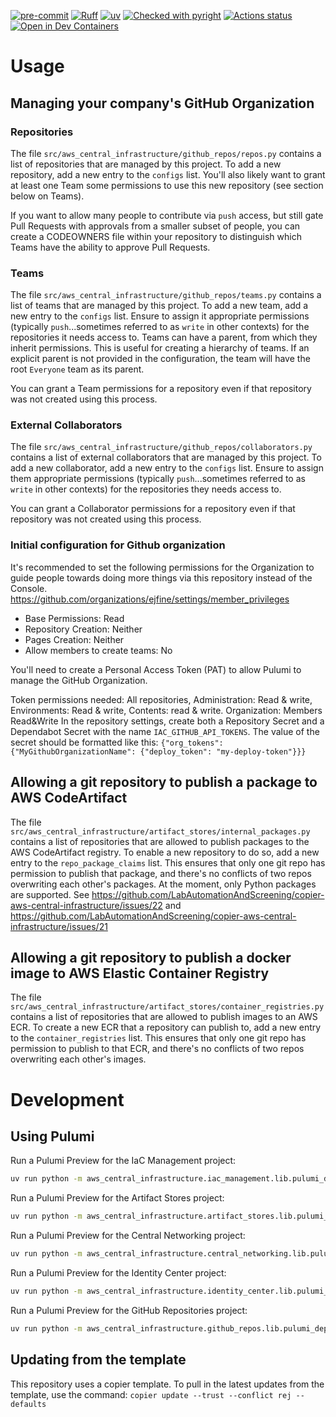 [![pre-commit](https://img.shields.io/badge/pre--commit-enabled-brightgreen?logo=pre-commit&logoColor=white)](https://github.com/pre-commit/pre-commit)
[![Ruff](https://img.shields.io/endpoint?url=https://raw.githubusercontent.com/astral-sh/ruff/main/assets/badge/v2.json)](https://github.com/astral-sh/ruff)
[![uv](https://img.shields.io/endpoint?url=https://raw.githubusercontent.com/astral-sh/uv/main/assets/badge/v0.json)](https://github.com/astral-sh/uv)
[![Checked with pyright](https://microsoft.github.io/pyright/img/pyright_badge.svg)](https://microsoft.github.io/pyright/)
[![Actions status](https://www.github.com/ejfine/aws-central-infrastructure/actions/workflows/ci.yaml/badge.svg?branch=main)](https://www.github.com/ejfine/aws-central-infrastructure/actions)
[![Open in Dev Containers](https://img.shields.io/static/v1?label=Dev%20Containers&message=Open&color=blue)](https://vscode.dev/redirect?url=vscode://ms-vscode-remote.remote-containers/cloneInVolume?url=https://www.github.com/ejfine/aws-central-infrastructure)


# Usage
## Managing your company's GitHub Organization
### Repositories
The file `src/aws_central_infrastructure/github_repos/repos.py` contains a list of repositories that are managed by this project. To add a new repository, add a new entry to the `configs` list. You'll also likely want to grant at least one Team some permissions to use this new repository (see section below on Teams).

If you want to allow many people to contribute via `push` access, but still gate Pull Requests with approvals from a smaller subset of people, you can create a CODEOWNERS file within your repository to distinguish which Teams have the ability to approve Pull Requests.

### Teams
The file `src/aws_central_infrastructure/github_repos/teams.py` contains a list of teams that are managed by this project. To add a new team, add a new entry to the `configs` list.
Ensure to assign it appropriate permissions (typically `push`...sometimes referred to as `write` in other contexts) for the repositories it needs access to.
Teams can have a parent, from which they inherit permissions. This is useful for creating a hierarchy of teams.
If an explicit parent is not provided in the configuration, the team will have the root `Everyone` team as its parent.

You can grant a Team permissions for a repository even if that repository was not created using this process.

### External Collaborators
The file `src/aws_central_infrastructure/github_repos/collaborators.py` contains a list of external collaborators that are managed by this project. To add a new collaborator, add a new entry to the `configs` list.
Ensure to assign them appropriate permissions (typically `push`...sometimes referred to as `write` in other contexts) for the repositories they needs access to.

You can grant a Collaborator permissions for a repository even if that repository was not created using this process.

### Initial configuration for Github organization
It's recommended to set the following permissions for the Organization to guide people towards doing more things via this repository instead of the Console.
https://github.com/organizations/ejfine/settings/member_privileges

* Base Permissions: Read
* Repository Creation: Neither
* Pages Creation: Neither
* Allow members to create teams: No

You'll need to create a Personal Access Token (PAT) to allow Pulumi to manage the GitHub Organization.

Token permissions needed: All repositories, Administration: Read & write, Environments: Read & write, Contents: read & write.  Organization: Members Read&Write
In the repository settings, create both a Repository Secret and a Dependabot Secret with the name `IAC_GITHUB_API_TOKENS`. The value of the secret should be formatted like this: `{"org_tokens": {"MyGithubOrganizationName": {"deploy_token": "my-deploy-token"}}}`

## Allowing a git repository to publish a package to AWS CodeArtifact
The file `src/aws_central_infrastructure/artifact_stores/internal_packages.py` contains a list of repositories that are allowed to publish packages to the AWS CodeArtifact registry. To enable a new repository to do so, add a new entry to the `repo_package_claims` list. This ensures that only one git repo has permission to publish that package, and there's no conflicts of two repos overwriting each other's packages.
At the moment, only Python packages are supported. See https://github.com/LabAutomationAndScreening/copier-aws-central-infrastructure/issues/22 and https://github.com/LabAutomationAndScreening/copier-aws-central-infrastructure/issues/21

## Allowing a git repository to publish a docker image to AWS Elastic Container Registry
The file `src/aws_central_infrastructure/artifact_stores/container_registries.py` contains a list of repositories that are allowed to publish images to an AWS ECR. To create a new ECR that a repository can publish to, add a new entry to the `container_registries` list. This ensures that only one git repo has permission to publish to that ECR, and there's no conflicts of two repos overwriting each other's images.


# Development

## Using Pulumi
Run a Pulumi Preview for the IaC Management project:
```bash
uv run python -m aws_central_infrastructure.iac_management.lib.pulumi_deploy --stack=prod
```

Run a Pulumi Preview for the Artifact Stores project:
```bash
uv run python -m aws_central_infrastructure.artifact_stores.lib.pulumi_deploy --stack=prod
```

Run a Pulumi Preview for the Central Networking project:
```bash
uv run python -m aws_central_infrastructure.central_networking.lib.pulumi_deploy --stack=prod
```

Run a Pulumi Preview for the Identity Center project:
```bash
uv run python -m aws_central_infrastructure.identity_center.lib.pulumi_deploy --stack=prod
```

Run a Pulumi Preview for the GitHub Repositories project:
```bash
uv run python -m aws_central_infrastructure.github_repos.lib.pulumi_deploy --stack=prod
```


## Updating from the template
This repository uses a copier template. To pull in the latest updates from the template, use the command:
`copier update --trust --conflict rej --defaults`
